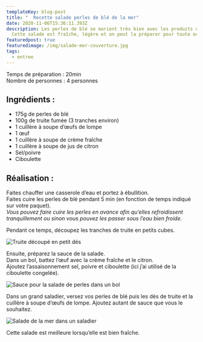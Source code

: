 ```yaml
---
templateKey: blog-post
title: "  Recette salade perles de blé de la mer"
date: 2020-11-06T15:36:11.393Z
description: Les perles de blé se marient très bien avec les produits de la mer.
  Cette salade est fraîche, légère et on peut la préparer pour toute occasion.
featuredpost: true
featuredimage: /img/salade-mer-couverture.jpg
tags:
  - entree
---
```

Temps de préparation : 20min\
Nombre de personnes : 4 personnes

## Ingrédients :

* 175g de perles de blé
* 100g de truite fumée (3 tranches environ)
* 1 cuillère à soupe d’œufs de lompe
* 1 œuf
* 1 cuillère à soupe de crème fraîche
* 1 cuillère à soupe de jus de citron
* Sel/poivre
* Ciboulette

## Réalisation :

Faites chauffer une casserole d’eau et portez à ébullition.\
Faites cuire les perles de blé pendant 5 min (en fonction de temps indiqué sur votre paquet).\
*Vous pouvez faire cuire les perles en avance afin qu’elles refroidissent tranquillement ou sinon vous pouvez les passer sous l’eau bien froide.* 

Pendant ce temps, découpez les tranches de truite en petits cubes.

![Truite découpé en petit dés](/img/truite.jpg "Truite découpé en petit dés")

Ensuite, préparez la sauce de la salade.\
Dans un bol, battez l’œuf avec la crème fraîche et le citron.\
Ajoutez l’assaisonnement sel, poivre et ciboulette (ici j’ai utilisé de la ciboulette congelée).

![Sauce pour la salade de perles dans un bol ](/img/sauce-salade-perle-de-ble.jpg "Sauce")

Dans un grand saladier, versez vos perles de blé puis les dés de truite et la cuillère à soupe d’œufs de lompe. Ajoutez autant de sauce que vous le souhaitez.

![Salade de la mer dans un saladier](/img/salade-de-la-mer.jpg "Salade de la mer")

Cette salade est meilleure lorsqu’elle est bien fraîche.